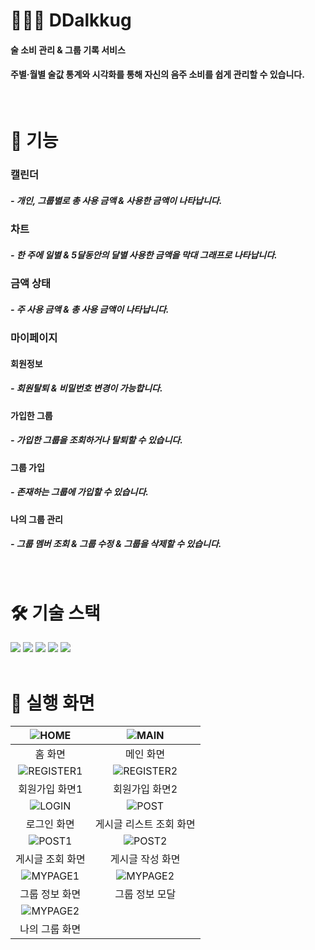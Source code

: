 # 🧑🏻‍💻 DDalkkug
#### 술 소비 관리 & 그룹 기록 서비스
#### 주별·월별 술값 통계와 시각화를 통해 자신의 음주 소비를 쉽게 관리할 수 있습니다.
<br />


# 🧾 기능
### 캘린더
##### - 개인, 그룹별로 총 사용 금액 & 사용한 금액이 나타납니다.
### 차트
##### - 한 주에 일별 & 5달동안의 달별 사용한 금액을 막대 그래프로 나타납니다.
### 금액 상태
##### - 주 사용 금액 & 총 사용 금액이 나타납니다.
### 마이페이지
#### 회원정보
##### - 회원탈퇴 & 비밀번호 변경이 가능합니다.
#### 가입한 그룹
##### - 가입한 그룹을 조회하거나 탈퇴할 수 있습니다.
#### 그룹 가입
##### - 존재하는 그룹에 가입할 수 있습니다.
#### 나의 그룹 관리
##### - 그룹 멤버 조회 & 그룹 수정 & 그룹을 삭제할 수 있습니다.
<br/>

# 🛠️ 기술 스택
<div>
  <img src="https://img.shields.io/badge/vite-%23646CFF.svg?style=for-the-badge&logo=vite&logoColor=white"/>
  <img src="https://img.shields.io/badge/vuejs-%2335495e.svg?style=for-the-badge&logo=vuedotjs&logoColor=%234FC08D"/>
  <img src="https://img.shields.io/badge/javascript-F7DF1E?style=for-the-badge&logo=javascript&logoColor=black">
  <img src="https://img.shields.io/badge/tailwindcss-%2338B2AC.svg?style=for-the-badge&logo=tailwind-css&logoColor=white"/>
  <img src="https://img.shields.io/badge/AWS-%23FF9900.svg?style=for-the-badge&logo=amazon-aws&logoColor=white"/>
</div>
<br />

# 📱 실행 화면
| ![HOME](https://github.com/user-attachments/assets/174ee8ce-c96f-4fb4-86e3-851719467732) | ![MAIN](https://github.com/user-attachments/assets/2eaf2cc8-70d7-4df3-bd4c-5f0b04b7885f) |
|:----------:|:----------:|
|  홈 화면 | 메인 화면 |
| ![REGISTER1](https://github.com/user-attachments/assets/cf62121a-348b-47b4-bb41-0d379ad28d5d) | ![REGISTER2](https://github.com/user-attachments/assets/522383c1-9bd9-4816-baa1-9949908805c3) |
| 회원가입 화면1 | 회원가입 화면2|
| ![LOGIN](https://github.com/user-attachments/assets/87f6f7e7-7907-49eb-979c-b4faa7a27454) | ![POST](https://github.com/user-attachments/assets/4714da48-5418-4410-8955-356549550284) |
| 로그인 화면 | 게시글 리스트 조회 화면 |
| ![POST1](https://github.com/user-attachments/assets/d9c47591-1494-4239-b3dc-85f5896569a2) | ![POST2](https://github.com/user-attachments/assets/79aa76c6-9513-449e-bae9-fcd0539aa8d2) |
| 게시글 조회 화면 | 게시글 작성 화면 |
| ![MYPAGE1](https://github.com/user-attachments/assets/fd5f6928-4271-43dc-ab1d-46b67c0717ea) | ![MYPAGE2](https://github.com/user-attachments/assets/4ac55cd5-5fad-494e-8aba-d3f729ab7907) |
| 그룹 정보 화면 | 그룹 정보 모달 |
| ![MYPAGE2](https://github.com/user-attachments/assets/fd5f6928-4271-43dc-ab1d-46b67c0717ea) | 
| 나의 그룹 화면 |






<br />

